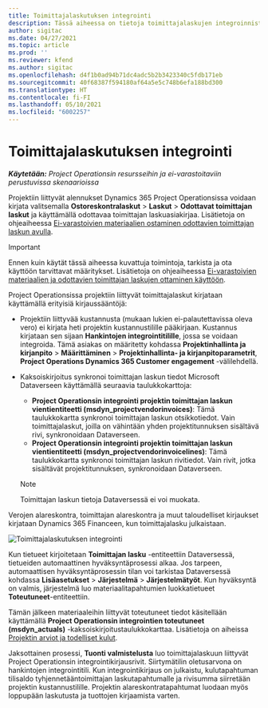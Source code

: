 ```yaml
---
title: Toimittajalaskutuksen integrointi
description: Tässä aiheessa on tietoja toimittajalaskujen integroinnista Project Operationsissa.
author: sigitac
ms.date: 04/27/2021
ms.topic: article
ms.prod: ''
ms.reviewer: kfend
ms.author: sigitac
ms.openlocfilehash: d4f1b0ad94b71dc4adc5b2b3423340c5fdb171eb
ms.sourcegitcommit: 40f68387f594180af64a5e5c748b6efa188bd300
ms.translationtype: HT
ms.contentlocale: fi-FI
ms.lasthandoff: 05/10/2021
ms.locfileid: "6002257"
---
```

# <a name="vendor-invoice-integration"></a>Toimittajalaskutuksen integrointi

_**Käytetään:** Project Operationsin resursseihin ja ei-varastoitaviin perustuvissa skenaarioissa_

Projektiin liittyvät alennukset Dynamics 365 Project Operationsissa voidaan kirjata valitsemalla **Ostoreskontralaskut** > **Laskut** > **Odottavat toimittajan laskut** ja käyttämällä odottavaa toimittajan laskuasiakirjaa. Lisätietoja on ohjeaiheessa [Ei-varastoivien materiaalien ostaminen odottavien toimittajan laskun avulla](../procurement/pending-vendor-invoices.md).

> [!IMPORTANT]
> Ennen kuin käytät tässä aiheessa kuvattuja toimintoja, tarkista ja ota käyttöön tarvittavat määritykset. Lisätietoja on ohjeaiheessa [Ei-varastoivien materiaalien ja odottavien toimittajan laskujen ottaminen käyttöön](../procurement/configure-materials-nonstocked.md).

Project Operationsissa projektiin liittyvät toimittajalaskut kirjataan käyttämällä erityisiä kirjaussääntöjä:

- Projektiin liittyvää kustannusta (mukaan lukien ei-palautettavissa oleva vero) ei kirjata heti projektin kustannustilille pääkirjaan. Kustannus kirjataan sen sijaan **Hankintojen integrointitilille**, jossa se voidaan integroida. Tämä asiakas on määritetty kohdassa **Projektinhallinta ja kirjanpito** > **Määrittäminen** > **Projektinhallinta- ja kirjanpitoparametrit**, **Project Operations Dynamics 365 Customer engagement** -välilehdellä.
- Kaksoiskirjoitus synkronoi toimittajan laskun tiedot Microsoft Dataverseen käyttämällä seuraavia taulukkokarttoja:

     - **Project Operationsin integrointi projektin toimittajan laskun vientientiteetti (msdyn_projectvendorinvoices)**: Tämä taulukkokartta synkronoi toimittajan laskun otsikkotiedot. Vain toimittajalaskut, joilla on vähintään yhden projektitunnuksen sisältävä rivi, synkronoidaan Dataverseen.
     - **Project Operationsin integrointi projektin toimittajan laskun vientientiteetti (msdyn_projectvendorinvoicelines)**: Tämä taulukkokartta synkronoi toimittajan laskun rivitiedot. Vain rivit, jotka sisältävät projektitunnuksen, synkronoidaan Dataverseen.

     > [!NOTE]
     > Toimittajan laskun tietoja Dataversessä ei voi muokata.

Verojen alareskontra, toimittajan alareskontra ja muut taloudelliset kirjaukset kirjataan Dynamics 365 Financeen, kun toimittajalasku julkaistaan.

![Toimittajalaskutuksen integrointi](media/DW7VendorInvoice.png)

Kun tietueet kirjoitetaan **Toimittajan lasku** -entiteettiin Dataversessä, tietueiden automaattinen hyväksyntäprosessi alkaa. Jos tarpeen, automaattisen hyväksyntäprosessin tilan voi tarkistaa Dataversessä kohdassa **Lisäasetukset** > **Järjestelmä** > **Järjestelmätyöt**. Kun hyväksyntä on valmis, järjestelmä luo materiaalitapahtumien luokkatietueet **Toteutuneet**-entiteettiin.

Tämän jälkeen materiaaleihin liittyvät toteutuneet tiedot käsitellään käyttämällä **Project Operationsin integrointien toteutuneet (msdyn_actuals)** -kaksoiskirjoitustaulukkokarttaa. Lisätietoja on aiheissa [Projektin arviot ja todelliset kulut](resource-dual-write-estimates-actuals.md).

Jaksottainen prosessi, **Tuonti valmistelusta** luo toimittajalaskuun liittyvät Project Operationsin integrointikirjausrivit. Siirtymätilin oletusarvona on hankintojen integrointitili. Kun integrointikirjaus on julkaistu, kulutapahtuman tilisaldo tyhjennetääntoimittajan laskutapahtumalle ja rivisumma siirretään projektin kustannustilille. Projektin alareskontratapahtumat luodaan myös loppupään laskutusta ja tuottojen kirjaamista varten.
